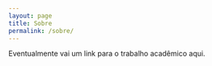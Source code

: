 ```yaml
---
layout: page
title: Sobre
permalink: /sobre/
---
```


Eventualmente vai um link para o trabalho acadêmico aqui.
